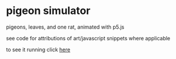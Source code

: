 # pigeon simulator

pigeons, leaves, and one rat, animated with p5.js

see code for attributions of art/javascript snippets where applicable

to see it running click [here](https://barneymurray.github.io/a-day-in-the-park/app/)
